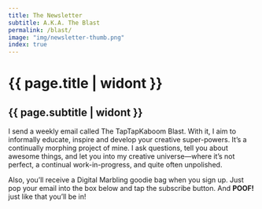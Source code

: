 ```yaml
---
title: The Newsletter
subtitle: A.K.A. The Blast
permalink: /blast/
image: "img/newsletter-thumb.png"
index: true
---
```

# {{ page.title | widont }}
## {{ page.subtitle | widont }}

<p>I send a weekly email called The TapTapKaboom Blast. With it, I aim to informally educate, inspire and develop your creative super-powers. It’s a continually morphing project of mine. I ask questions, tell you about awesome things, and let you into my creative universe—where it’s not perfect, a continual work-in-progress, and quite often unpolished.</p>

<p>Also, you’ll receive a Digital Marbling goodie bag when you sign up. Just pop your email into the box below and tap the subscribe button. And <strong>POOF!</strong> just like that you’ll be in!</p>
